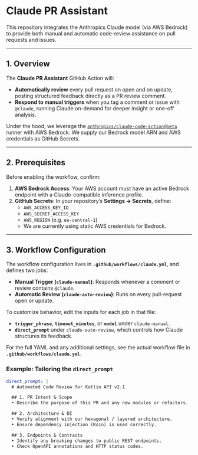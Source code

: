 # Claude PR Assistant

This repository integrates the Anthropics Claude model (via AWS Bedrock) to provide both manual and automatic code-review assistance on pull requests and issues.

---

## 1. Overview

The **Claude PR Assistant** GitHub Action will:

- **Automatically review** every pull request on open and on update, posting structured feedback directly as a PR review comment.
- **Respond to manual triggers** when you tag a comment or issue with `@claude`, running Claude on-demand for deeper insight or one-off analysis.

Under the hood, we leverage the [`anthropics/claude-code-action@beta`](https://github.com/anthropics/claude-code-action) runner with AWS Bedrock. We supply our Bedrock model ARN and AWS credentials as GitHub Secrets.

---

## 2. Prerequisites

Before enabling the workflow, confirm:

1. **AWS Bedrock Access**: Your AWS account must have an active Bedrock endpoint with a Claude-compatible inference profile.
2. **GitHub Secrets**: In your repository’s **Settings → Secrets**, define:
    - `AWS_ACCESS_KEY_ID`
    - `AWS_SECRET_ACCESS_KEY`
    - `AWS_REGION` (e.g. `eu-central-1`)
    - We are currently using static AWS credentials for Bedrock.

---

## 3. Workflow Configuration

The workflow configuration lives in **`.github/workflows/claude.yml`**, and defines two jobs:

- **Manual Trigger (`claude-manual`)**: Responds whenever a comment or review contains `@claude`.
- **Automatic Review (`claude-auto-review`)**: Runs on every pull-request open or update.

To customize behavior, edit the inputs for each job in that file:

- **`trigger_phrase`**, **`timeout_minutes`**, or **`model`** under `claude-manual`.
- **`direct_prompt`** under `claude-auto-review`, which controls how Claude structures its feedback.

For the full YAML and any additional settings, see the actual workflow file in **`.github/workflows/claude.yml`**.

### Example: Tailoring the `direct_prompt`

```yaml
direct_prompt: |
  # Automated Code Review for Kotlin API v2.1

  ## 1. PR Intent & Scope
  • Describe the purpose of this PR and any new modules or refactors.

  ## 2. Architecture & DI
  • Verify alignment with our hexagonal / layered architecture.
  • Ensure dependency injection (Koin) is used correctly.

  ## 3. Endpoints & Contracts
  • Identify any breaking changes to public REST endpoints.
  • Check OpenAPI annotations and HTTP status codes.
```